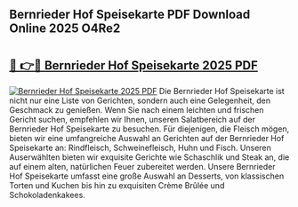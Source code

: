 ## Bernrieder Hof Speisekarte PDF Download Online 2025 O4Re2

# <h2><a href="http://gc92b8.nevu.top/?p=Bernrieder+Hof+Speisekarte">🔗 👉🔴 Bernrieder Hof Speisekarte 2025 PDF</a></h2>

[![Bernrieder Hof Speisekarte 2025 PDF](https://i.imgur.com/dBaPXMq.png)](http://gc92b8.nevu.top/?p=Bernrieder+Hof+Speisekarte)
Die Bernrieder Hof Speisekarte ist nicht nur eine Liste von Gerichten, sondern auch eine Gelegenheit, den Geschmack zu genießen. Wenn Sie nach einem leichten und frischen Gericht suchen, empfehlen wir Ihnen, unseren Salatbereich auf der Bernrieder Hof Speisekarte zu besuchen. Für diejenigen, die Fleisch mögen, bieten wir eine umfangreiche Auswahl an Gerichten auf der Bernrieder Hof Speisekarte an: Rindfleisch, Schweinefleisch, Huhn und Fisch. Unseren Auserwählten bieten wir exquisite Gerichte wie Schaschlik und Steak an, die auf einem alten, natürlichen Feuer zubereitet werden. Unsere Bernrieder Hof Speisekarte umfasst eine große Auswahl an Desserts, von klassischen Torten und Kuchen bis hin zu exquisiten Crème Brûlée und Schokoladenkakees.
